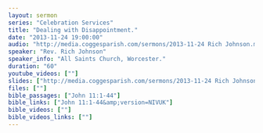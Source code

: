 ```yaml
---
layout: sermon
series: "Celebration Services"
title: "Dealing with Disappointment."
date: "2013-11-24 19:00:00"
audio: "http://media.coggesparish.com/sermons/2013-11-24 Rich Johnson.mp3"
speaker: "Rev. Rich Johnson"
speaker_info: "All Saints Church, Worcester."
duration: "60"
youtube_videos: [""]
slides: ["http://media.coggesparish.com/sermons/2013-11-24 Rich Johnson.pdf"]
files: [""]
bible_passages: ["John 11:1-44"]
bible_links: ["John 11:1-44&amp;version=NIVUK"]
bible_videos: [""]
bible_videos_links: [""]
---
```

